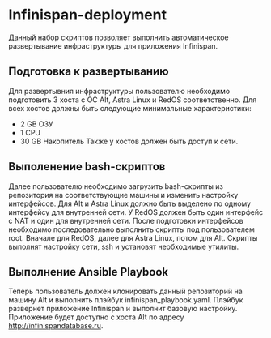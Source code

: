 # Infinispan-deployment
Данный набор скриптов позволяет выполнить автоматическое развертывание инфраструктуры для приложения Infinispan.
## Подготовка к развертыванию
Для развертывния инфраструктуры пользователю необходимо подготовить 3 хоста с ОС Alt, Astra Linux и RedOS соответственно.
Для всех хостов должны быть следующие минимальные характеристики:
- 2 GB ОЗУ
- 1 CPU
- 30 GB Накопитель
Также у хостов должен быть доступ к сети.
## Выполенение bash-скриптов
Далее пользователю необходимо загрузить bash-скрипты из репозитория на соответствующие машины и изменить настройку интерфейсов.
Для Alt и Astra Linux должно быть выделено по одному интерфейсу для внутренней сети. У RedOS должен быть один интерфейс с NAT и один для внутренней сети.
После подготовки интерфейсов необходимо последовательно выполнить скрипты под пользователем root. Вначале для RedOS, далее для Astra Linux, потом для Alt.
Скрипты выполнят настройку сети, ssh и установят необходимые утилиты.
## Выполнение Ansible Playbook
Теперь пользователь должен клонировать данный репозиторий на машину Alt и выполнить плэйбук infinispan_playbook.yaml. Плэйбук развернет приложение Infinispan и выполнит базовую настройку. Приложение будет доступно с хоста Alt по адресу http://infinispandatabase.ru.
